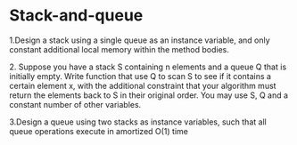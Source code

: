 # Stack-and-queue

1.Design a stack using a single queue as an instance variable, and only constant additional local memory within the method bodies.

2. Suppose you have a stack S containing n elements and a queue Q that is initially empty. Write function that use Q to scan S to see 
if it contains a certain element x, with the additional constraint that your algorithm must return the elements back to S in their original order. You may use S, Q and a constant number of other variables.

3.Design a queue using two stacks as instance variables, such that all queue operations execute in amortized O(1) time

